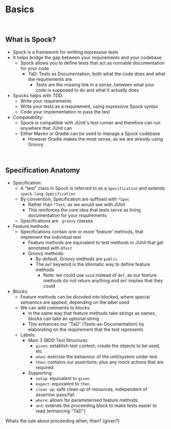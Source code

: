 # Basics

<br>

## What is Spock?
* Spock is a framework for writting expressive tests
* It helps bridge the gap between your requirements and your codebase
    * Spock allows you to define tests that act as runnable documentation for your code
        * TaD: Tests as Documentation, both what the code does and what the requirements are
            * Tests are the missing link in a sense, between what your code is supposed to do and what it actually does
* Spocks helps with TDD:
    * Write your requirements
    * Write your tests as a requirement, using expressive Spock syntax
    * Code your implementation to pass the test
* Compatability:
    * Spock is compatible with JUnit's test runner and therefore can run anywhere that JUnit can
    * Either Maven or Gradle can be used to manage a Spock codebase
        * However Gradle makes the most sense, as we are already using Groovy

<br>

## Specification Anatomy
* Specification:
    * A "test" class in Spock is referred to as a `Specification` and extends `spock.lang.Specification`
    * By convention, Specification are suffixed with `*Spec`
        * Rather than `*Test`, as we would see with JUnit
        * This reinforces the core idea that tests serve as living documentation for your requirements
    * Specifications are `.groovy` classes
* Feature methods:
    * Specifications contain one or more 'feature' methods, that implement the individual test
        * Feature methods are equivalent to test methods in JUnit that get annotated with `@Test`
        * Groovy methods:
            * By default, Groovy methods are `public`
            * The `def` keyword is the idiomatic way to define feature methods
                * Note: we could use `void` instead of `def`, as our feature methods do not return anything and `def` implies that they could
* Blocks:
    * Feature methods can be divivded into blocked, where special semantics are applied, depending on the label used
    * We can add comments to blocks:
        * In the same way that feature methods take strings as names, blocks can take an optional string
        * This enhances our "TaD" (Tests-as-Documentation) by elaborating on the requirement that the test represents
    * Labels:
        * Main 3 (BDD Test Structure):
            * `given`: establish test context; create the objects to be used, etc
            * `when`: exercise the behaviour of the unit/system under test
            * `then`: contains our assertions; plus any mock actions that are required
        * Supporting:
            * `setup`: equivalent to `given`
            * `expect`: equivalent to `then`
            * `clean up`: safe clean up of resources, independent of assertion pass/fail
            * `where`: allows for parameterised feature methods
            * `and`: extends the proceeding block to make tests easier to read (enhancing "TaD")
            

Whats the rule about proceeding when, then? (given?) 
